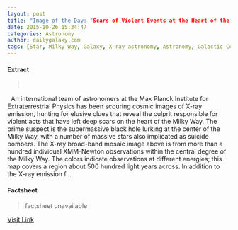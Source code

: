 ```yaml
---
layout: post
title: "Image of the Day: "Scars of Violent Events at the Heart of the Milky Way""
date: 2015-10-26 15:34:47
categories: Astronomy
author: dailygalaxy.com
tags: [Star, Milky Way, Galaxy, X-ray astronomy, Astronomy, Galactic Center, Supermassive black hole, Black hole, Max Planck Institute for Extraterrestrial Physics, XMM-Newton, Physical sciences, Outer space, Astronomical objects, Nature, Applied and interdisciplinary physics, Physics, Physical cosmology, Astrophysics]
---
```



#### Extract
>       An international team of astronomers at the Max Planck Institute for Extraterrestrial Physics has been scouring cosmic images of X-ray emission, hunting for elusive clues that reveal the culprit responsible for violent acts that have left deep scars on the heart of the Milky Way. The prime suspect is the supermassive black hole lurking at the center of the Milky Way, with a number of massive stars also implicated as suicide bombers. The X-ray broad-band mosaic image above is from more than a hundred individual XMM-Newton observations within the central degree of the Milky Way. The colors indicate observations at different energies; this map covers a region about 500 hundred light years across. In addition to the X-ray emission f...

#### Factsheet
>factsheet unavailable

[Visit Link](http://www.dailygalaxy.com/my_weblog/2015/10/image-of-the-day-scars-of-violent-events-at-the-heart-of-the-milky-way.html)


